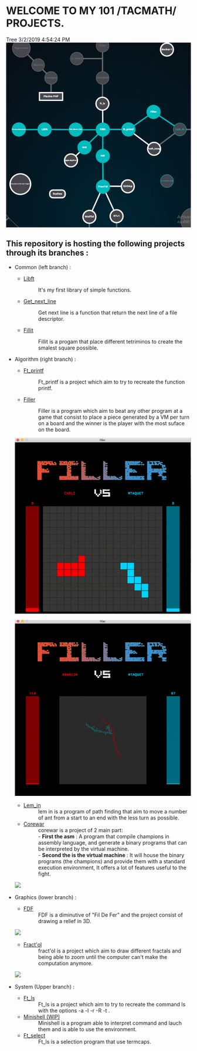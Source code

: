 # WELCOME TO MY 101 /TACMATH/ PROJECTS. #

Tree	3/2/2019 4:54:24 PM 
![](https://github.com/tacmath/assets/blob/master/holy%20graph.png?raw=true)

This repository is hosting the following projects through its branches :
- 
- Common (left branch) :
	- [Libft](https://github.com/tacmath/libft)
		<dd>It's my first library of simple functions.<dd>

	- [Get\_next_line](https://github.com/tacmath/get_next_line)
		<dd>Get next line is a function that return the next line of a file descriptor.<dd>
	
	-  [Fillit](https://github.com/tacmath/fillit)
		<dd>Fillit is a progam that place different tetriminos to create the smalest square possible.<dd>

- Algorithm (right branch) :
	- [Ft_printf](https://github.com/tacmath/ft_printf)
		<dd>Ft_printf is a project which aim to try to recreate the function printf.<dd>

	- [Filler](https://github.com/tacmath/filler)
		<dd>Filler is a program which aim to beat any other program at a game that consist to place a piece generated by a VM per turn on a board and the winner is the player with the most suface on the board.<dd>
	
	![](https://github.com/tacmath/assets/blob/master/filler.gif?raw=true)

	![](https://github.com/tacmath/assets/blob/master/fillerHigh.gif?raw=true)
	
	- [Lem_in](https://github.com/tacmath/lem_in)
		<dd>lem in is a program of path finding that aim to move a number of ant from a start to an end with the less turn as possible.<dd>
	- [Corewar](https://github.com/tacmath/corewar)
		<dd>corewar is a project of 2 main part:<dd>
		- <b>First the asm</b> : A program that compile champions in assembly language, and generate a binary programs that can be interpreted by the virtual machine.<dd>
		- <b>Second the is the virtual machine</b> : It will house the binary programs (the champions) and provide them with a standard execution environment, It offers a lot of features useful to the fight.<dd>
	
	![](https://github.com/tacmath/assets/blob/master/DemoCorewar.gif?raw=true)

- Graphics (lower branch) :
	- [FDF](https://github.com/tacmath/FDF)
		<dd>FDF is a diminutive of "Fil De Fer" and the project consist of drawing a relief in 3D.<dd>	
	![](https://github.com/tacmath/assets/blob/master/fdf.gif?raw=true)

	- [Fract'ol](https://github.com/tacmath/fractol)
		<dd>fract'ol is a project which aim to draw different fractals and being able to zoom until the computer can't make the computation anymore.<dd>
	
	![](https://github.com/tacmath/assets/blob/master/fractol.gif?raw=true)
- System (Upper branch) :
	- [Ft_ls](https://github.com/tacmath/ft_ls)
		<dd>Ft_ls is a project which aim to try to recreate the command ls with the options -a -l -r -R -t .<dd>
	- [Minishell (WIP)](https://github.com/tacmath/minishell)
		<dd>Minishell is a program able to interpret command and lauch them and is able to use the environment.<dd>
	- [Ft_select](https://github.com/tacmath/ft_select)
		<dd>Ft_ls is a selection program that use termcaps.<dd>
